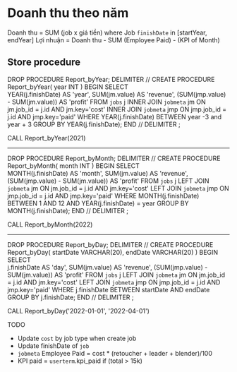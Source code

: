 # Doanh thu theo năm
Doanh thu = SUM (job  x  giá tiền) where Job `finishDate` in [startYear, endYear]
Lợi nhuận = Doanh thu - SUM (Employee Paid) - (KPI of Month)


## Store procedure
DROP PROCEDURE  Report_byYear;
DELIMITER //
CREATE PROCEDURE Report_byYear(
    year INT
)
BEGIN
    SELECT  
        YEAR(j.finishDate) AS 'year',
        SUM(jm.value) AS 'revenue',
        (SUM(jmp.value) - SUM(jm.value)) AS 'profit'
    FROM `jobs` j
        INNER JOIN `jobmeta` jm ON jm.job_id = j.id 
        AND jm.key='cost'
        INNER JOIN `jobmeta` jmp ON jmp.job_id = j.id 
        AND jmp.key='paid'
    WHERE YEAR(j.finishDate) BETWEEN year -3 and year + 3
    GROUP BY YEAR(j.finishDate);
END //
DELIMITER ;

CALL Report_byYear(2021)

--------------------------------------------------------
DROP PROCEDURE  Report_byMonth;
DELIMITER //
CREATE PROCEDURE Report_byMonth(
    month INT
)
BEGIN
    SELECT  
        MONTH(j.finishDate) AS 'month',
        SUM(jm.value) AS 'revenue',
        (SUM(jmp.value) - SUM(jm.value)) AS 'profit'
    FROM `jobs` j
        LEFT JOIN `jobmeta` jm ON jm.job_id = j.id 
        AND jm.key='cost'
        LEFT JOIN `jobmeta` jmp ON jmp.job_id = j.id 
        AND jmp.key='paid'
    WHERE MONTH(j.finishDate) BETWEEN 1 AND 12
        AND YEAR(j.finishDate) = year
    GROUP BY MONTH(j.finishDate);
END //
DELIMITER ;

CALL Report_byMonth(2022)

--------------------------------------------------------
DROP PROCEDURE  Report_byDay;
DELIMITER //
CREATE PROCEDURE Report_byDay(
    startDate VARCHAR(20),
    endDate VARCHAR(20)
)
BEGIN
   SELECT  
        j.finishDate AS 'day',
        SUM(jm.value) AS 'revenue',
        (SUM(jmp.value) - SUM(jm.value)) AS 'profit'
    FROM `jobs` j
        LEFT JOIN `jobmeta` jm ON jm.job_id = j.id 
        AND jm.key='cost'
        LEFT JOIN `jobmeta` jmp ON jmp.job_id = j.id 
        AND jmp.key='paid'
    WHERE j.finishDate BETWEEN startDate AND endDate
    GROUP BY j.finishDate;
END //
DELIMITER ;

CALL Report_byDay('2022-01-01', '2022-04-01')


TODO
- Update `cost` by job type when create job
- Update finishDate of `job`
- `jobmeta` Employee Paid = cost * (retoucher + leader + blender)/100
- KPI paid = `userterm`.kpi_paid if (total > 15k)